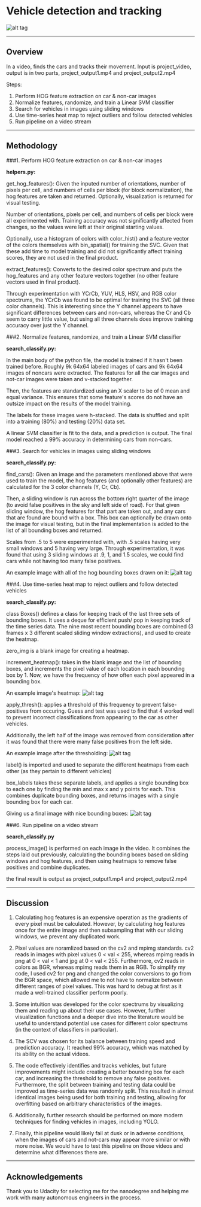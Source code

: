 # Vehicle detection and tracking

![alt tag](./output_images/final_box.png)

---

## Overview ##
In a video, finds the cars and tracks their movement. Input is project_video, output is in two parts, project_output1.mp4 and project_output2.mp4

Steps: 

1. Perform HOG feature extraction on car & non-car images 
1. Normalize features, randomize, and train a Linear SVM classifier 
1. Search for vehicles in images using sliding windows
1. Use time-series heat map to reject outliers and follow detected vehicles
1. Run pipeline on a video stream

---
## Methodology ##


###1. Perform HOG feature extraction on car & non-car images 

**helpers.py:** 

get_hog_features(): Given the inputed number of orientations, number of pixels per cell, and numbers of cells per block (for block normalization), the hog features are taken and returned. Optionally, visualization is returned for visual testing. 

Number of orientations, pixels per cell, and numbers of cells per block were all experimented with. Training accuracy was not significantly affected from changes, so the values were left at their original starting values. 

Optionally, use a histogram of colors with color_hist() and a feature vector of the colors themselves with bin_spatial() for training the SVC. Given that these add time to model training and did not significantly affect training scores, they are not used in the final product.

extract_features(): Converts to the desired color spectrum and puts the hog_features and any other feature vectors together (no other feature vectors used in final product). 

Through experimentation with YCrCb, YUV, HLS, HSV, and RGB color spectrums, the YCrCb was found to be optimal for training the SVC (all three color channels). This is interesting since the Y channel appears to have significant differences between cars and non-cars, whereas the Cr and Cb seem to carry little value, but using all three channels does improve training accuracy over just the Y channel.

###2. Normalize features, randomize, and train a Linear SVM classifier 


**search_classify.py:**

In the main body of the python file, the model is trained if it hasn't been trained before. Roughly 9k 64x64 labeled images of cars and 9k 64x64 images of noncars were extracted. The features for all the car images and not-car images were taken and v-stacked together. 

Then, the features are standardized using an X scaler to be of 0 mean and equal variance. This ensures that some feature's scores do not have an outsize impact on the results of the model training.

The labels for these images were h-stacked. The data is shuffled and split into a training (80%) and testing (20%) data set. 

A linear SVM classifier is fit to the data, and a prediction is output. The final model reached a 99% accuracy in determining cars from non-cars. 


###3. Search for vehicles in images using sliding windows

**search_classify.py:**

find_cars(): Given an image and the parameters mentioned above that were used to train the model, the hog features (and optionally other features) are calculated for the 3 color channels (Y, Cr, Cb). 

Then, a sliding window is run across the bottom right quarter of the image (to avoid false positives in the sky and left side of road). For that given sliding window, the hog features for that part are taken out, and any cars that are found are bound with a box. This box can optionally be drawn onto the image for visual testing, but in the final implementation is added to the list of all bounding boxes and returned.

Scales from .5 to 5 were experimented with, with .5 scales having very small windows and 5 having very large. Through experimentation, it was found that using 3 sliding windows at .9, 1, and 1.5 scales, we could find cars while not having too many false positives.

An example image with all of the hog bounding boxes drawn on it:
![alt tag](./output_images/hog.png)

###4. Use time-series heat map to reject outliers and follow detected vehicles

**search_classify.py:**

class Boxes() defines a class for keeping track of the last three sets of bounding boxes. It uses a deque for efficient push/ pop in keeping track of the time series data. The nine most recent bounding boxes are combined (3 frames x 3 different scaled sliding window extractions), and used to create the heatmap.

zero_img is a blank image for creating a heatmap. 

increment_heatmap(): takes in the blank image and the list of bounding boxes, and increments the pixel value of each location in each bounding box by 1. Now, we have the frequency of how often each pixel appeared in a bounding box. 

An example image's heatmap:
![alt tag](./output_images/heatmap.png)

apply_thresh(): applies a threshold of this frequency to prevent false-positives from occuring. Guess and test was used to find that 4 worked well to prevent incorrect classifications from appearing to the car as other vehicles. 

Additionally, the left half of the image was removed from consideration after it was found that there were many false positives from the left side.

An example image after the thresholding:
![alt tag](./output_images/thresholded_heatmap.png)

label() is imported and used to separate the different heatmaps from each other (as they pertain to different vehicles)

box_labels takes these separate labels, and applies a single bounding box to each one by finding the min and max x and y points for each. This combines duplicate bounding boxes, and returns images with a single bounding box for each car. 

Giving us a final image with nice bounding boxes:
![alt tag](./output_images/final_box.png)

###6. Run pipeline on a video stream

**search_classify.py**

process_image() is performed on each image in the video. It combines the steps laid out previously, calculating the bounding boxes based on sliding windows and hog features, and then using heatmaps to remove false positives and combine duplicates. 

the final result is output as project_output1.mp4 and project_output2.mp4


---

## Discussion

1. Calculating hog features is an expensive operation as the gradients of every pixel must be calculated. However, by calculating hog features once for the entire image and then subsampling that with our sliding windows, we prevent any duplicated work. 

1. Pixel values are noramlized based on the cv2 and mpimg standards. cv2 reads in images with pixel values 0 < val < 255, whereas mpimg reads in png at 0 < val < 1 and jpg at 0 < val < 255. Furthermore, cv2 reads in colors as BGR, whereas mpimg reads them in as RGB. To simplify my code, I used cv2 for png and changed the color conversions to go from the BGR space, which allowed me to not have to normalize between different ranges of pixel values. This was hard to debug at first as it made a well-trained classifier perform poorly.

1. Some intuition was developed for the color spectrums by visualizing them and reading up about their use cases. However, further visualization functions and a deeper dive into the literature would be useful to understand potential use cases for different color spectrums (in the context of classifiers in particular).

1. The SCV was chosen for its balance between training speed and prediction accuracy. It reached 99% accuracy, which was matched by its ability on the actual videos. 

1. The code effectively identifies and tracks vehicles, but future improvements might include creating a better bounding box for each car, and increasing the threshold to remove any false positives. Furthermore, the split between training and testing data could be improved as time-series data was randomly split. This resulted in almost identical images being used for both training and testing, allowing for overfitting based on arbitrary characteristics of the images. 

1. Additionally, further research should be performed on more modern techniques for finding vehicles in images, including YOLO. 

1. Finally, this pipeline would likely fail at dusk or in adverse conditions, when the images of cars and not-cars may appear more similar or with more noise. We would have to test this pipeline on those videos and determine what differences there are.

---

## Acknowledgements 
Thank you to Udacity for selecting me for the nanodegree and helping me work with many autonomous engineers in the process.

